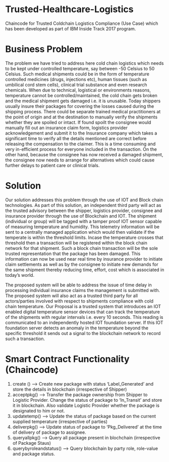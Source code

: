 # Trusted-Healthcare-Logistics
Chaincode for Trusted Coldchain Logistics Compliance (Use Case) which has been developed as part of IBM Inside Track 2017 program.

# Business Problem 
The problem we have tried to address here cold chain logistics which needs to be kept under controlled temperature, say between -50 Celsius to 50 Celsius. Such medical shipments could be in the form of temperature controlled medicines (drugs, injections etc), human tissues (such as umbilical cord stem cells), clinical trial substance and even research chemicals. When due to technical, logistical or environments reasons, temperature cannot be controlled/maintained, the cold chain gets broken and the medical shipment gets damaged i.e. it is unusable. Today shippers usually insure their packages for covering the losses caused during the shipping process. There could be separate trained medical practitioners at the point of origin and at the destination to manually verify the shipments whether they are spoiled or intact. If found spoilt the consignee would manually fill out an insurance claim form, logistics provider acknowledgement and submit it to the Insurance company which takes a significant time to verify all the details mentioned are correct before releasing the compensation to the claimer. This is a time consuming and very in-efficient process for everyone included in the transaction. On the other hand, because the consignee has now received a damaged shipment, the consignee now needs to arrange for alternatives which could cause further delays to patient care or clinical trials.

# Solution 
Our solution addresses this problem through the use of IOT and Block chain technologies. As part of this solution, an independent third party will act as the trusted advisory between the shipper, logistics provider, consignee and insurance provider through the use of Blockchain and IOT. The shipment (individual or group) will be tagged with a tamper proof IOT sensor capable of measuring temperature and humidity. This telemetry information will be sent to a centrally managed application which would then validate if the temperate is within the threshold limits. Incase the temperature crosses that threshold then a transaction will be registered within the block chain network for that shipment. Such a block chain transaction will be the sole trusted representation that the package has been damaged. This information can now be used near real time by insurance provider to initiate claim settlements as well as by the consignee to initiate new demands for the same shipment thereby reducing time, effort, cost which is associated in today’s world.

The proposed system will be able to address the issue of time delay in processing individual insurance claims the management is submitted with. The proposed system will also act as a trusted third party for all actors/parties involved with respect to shipments compliance with cold chain temperature.
Our Proposal is a trusted system that introduces an IOT enabled digital temperature sensor devices that can track the temperature of the shipments with regular intervals i.e. every 10 seconds. This reading is communicated to an independently hosted IOT foundation server. If this IOT foundation server detects an anomaly in the temperature beyond the specific threshold it sends out a signal to the blockchain network to record such a transaction.

# Smart Contract Functionality (Chaincode) 
1. create () --> Create new package with status ‘Label_Generated’ and store the details in blockchain (irrespective of Shipper)
2. acceptpkg() --> Transfer the package ownership from Shipper to Logistic Provider. Change the status of package to ‘In_Transit’ and store  it in blockchain.  Also validate Logistic Provider whether the package is designated to him or not.
3. updatetemp() --> Update the status of package based on the current supplied temperature (irrespective of parties)
4. deliverpkg() --> Update status of package to ‘Pkg_Delivered’ at the time of delivery of package to assignee. 
5. queryallpkg() --> Query all package present in blochchain (irrespective of Package Staus)
6. querybyroleandstatus() --> Query blockchain by party role, role-value and package status. 
